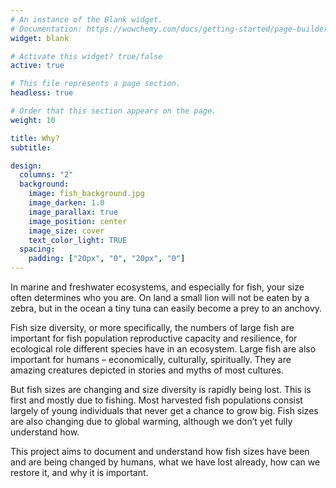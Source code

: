 ```yaml
---
# An instance of the Blank widget.
# Documentation: https://wowchemy.com/docs/getting-started/page-builder/
widget: blank

# Activate this widget? true/false
active: true

# This file represents a page section.
headless: true

# Order that this section appears on the page.
weight: 10

title: Why?
subtitle:

design:
  columns: "2"
  background:
    image: fish_background.jpg
    image_darken: 1.0
    image_parallax: true
    image_position: center
    image_size: cover
    text_color_light: TRUE
  spacing:
    padding: ["20px", "0", "20px", "0"]
---
```


In marine and freshwater ecosystems, and especially for fish, your size often determines who you are. On land a small lion will not be eaten by a zebra, but in the ocean a tiny tuna can easily become a prey to an anchovy.  

Fish size diversity, or more specifically, the numbers of large fish are important for fish population reproductive capacity and resilience, for ecological role different species have in an ecosystem. Large fish are also important for humans – economically, culturally, spiritually. They are amazing creatures depicted in stories and myths of most cultures.  

But fish sizes are changing and size diversity is rapidly being lost. This is first and mostly due to fishing. Most harvested fish populations consist largely of young individuals that never get a chance to grow big. Fish sizes are also changing due to global warming, although we don’t yet fully understand how.  

This project aims to document and understand how fish sizes have been and are being changed by humans, what we have lost already, how can we restore it, and why it is important.  
